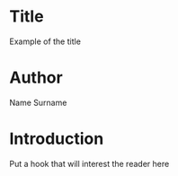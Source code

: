 # Title
Example of the title

# Author
Name Surname

# Introduction
Put a hook that will interest the reader here
